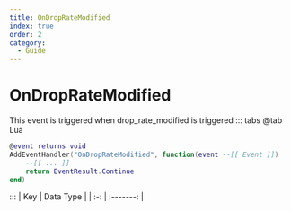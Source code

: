 ```yaml
---
title: OnDropRateModified
index: true
order: 2
category:
  - Guide
---
```


# OnDropRateModified
This event is triggered when drop_rate_modified is triggered
::: tabs
@tab Lua
```lua
@event returns void
AddEventHandler("OnDropRateModified", function(event --[[ Event ]])
    --[[ ... ]]
    return EventResult.Continue
end)
```

:::
| Key | Data Type |
| :-: | :-------: |